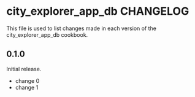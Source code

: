 # city_explorer_app_db CHANGELOG

This file is used to list changes made in each version of the city_explorer_app_db cookbook.

## 0.1.0

Initial release.

- change 0
- change 1

